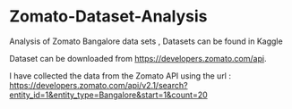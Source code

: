 # Zomato-Dataset-Analysis
Analysis of Zomato Bangalore data sets , Datasets can be found in Kaggle

Dataset can be downloaded from https://developers.zomato.com/api.

I have collected the data from the Zomato API using the url : https://developers.zomato.com/api/v2.1/search?entity_id=1&entity_type=Bangalore&start=1&count=20 

